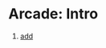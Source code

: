 # Arcade: Intro
1. [add](https://github.com/ekaterinakuzmina/CodeSignal-solutions/blob/master/Arcade/Intro/1.add.py)

